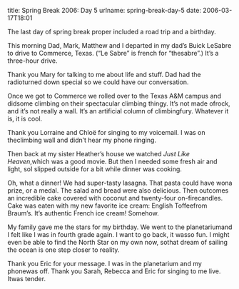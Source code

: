 title: Spring Break 2006: Day 5
urlname: spring-break-day-5
date: 2006-03-17T18:01

The last day of spring break proper included a road trip and a birthday.

This morning Dad, Mark, Matthew and I departed in my dad&#x02bc;s Buick LeSabre to drive to Commerce, Texas. (&ldquo;Le Sabre&rdquo; is french for &ldquo;thesabre&rdquo;.) It&#x02bc;s a three-hour drive.

Thank you Mary for talking to me about life and stuff. Dad had the radioturned down special so we could have our conversation.

Once we got to Commerce we rolled over to the Texas A&amp;M campus and didsome climbing on their spectacular climbing thingy. It&#x02bc;s not made ofrock, and it&#x02bc;s not really a wall. It&#x02bc;s an artificial column of climbingfury. Whatever it is, it is cool.

Thank you Lorraine and Chloë for singing to my voicemail. I was on theclimbing wall and didn&#x02bc;t hear my phone ringing.

Then back at my sister Heather&#x02bc;s house we watched _Just Like Heaven_,which was a good movie. But then I needed some fresh air and light, soI slipped outside for a bit while dinner was cooking.

Oh, what a dinner! We had super-tasty lasagna. That pasta could have wona prize, or a medal. The salad and bread were also delicious. Then outcomes an incredible cake covered with coconut and twenty-four on-firecandles. Cake was eaten with my new favorite ice cream: English Toffeefrom Braum&#x02bc;s. It&#x02bc;s authentic French ice cream! Somehow.

My family gave me the stars for my birthday. We went to the planetariumand I felt like I was in fourth grade again. I want to go back, it wasso fun. I might even be able to find the North Star on my own now, sothat dream of sailing the ocean is one step closer to reality.

Thank you Eric for your message. I was in the planetarium and my phonewas off. Thank you Sarah, Rebecca and Eric for singing to me live. Itwas tender.